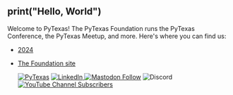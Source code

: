 ## print("Hello, World")

Welcome to PyTexas! The PyTexas Foundation runs the PyTexas Conference, the PyTexas Meetup, and more. Here's where you can find us:

- [2024](https://www.pytexas.org/2024)
- [The Foundation site](https://www.pytexas.org)

  [![PyTexas](https://img.shields.io/badge/Linktree-1de9b6?logo=linktree&logoColor=1de9b6&label=Find%20us)](https://linktr.ee/pytexas) [![LinkedIn](https://img.shields.io/badge/Follow%20us-blue?logo=linkedin)
](https://linkedin.com/company/pytexas-foundation) [![Mastodon Follow](https://img.shields.io/mastodon/follow/111088697583260152?domain=https%3A%2F%2Ffosstodon.org%2F&label=Follow%20us)](https://fosstodon.org/@pytexas) ![Discord](https://img.shields.io/discord/1012382914035597372?logo=discord) [![YouTube Channel Subscribers](https://img.shields.io/youtube/channel/subscribers/UCkn0L-L6auy9YAmlSy9Kv1Q?logo=youtube)](https://www.youtube.com/@PyTexas/)



